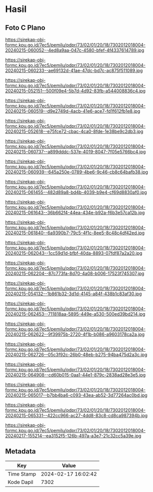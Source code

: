 # Hasil

## Foto C Plano

https://sirekap-obj-formc.kpu.go.id/7ec5/pemilu/pdpr/73/02/01/20/18/7302012018004-20240215-060052--4ed8a9aa-047c-4580-bfef-4f4337614789.jpg

https://sirekap-obj-formc.kpu.go.id/7ec5/pemilu/pdpr/73/02/01/20/18/7302012018004-20240215-060233--ae69132d-41ae-47dc-bd7c-ac875f511089.jpg

https://sirekap-obj-formc.kpu.go.id/7ec5/pemilu/pdpr/73/02/01/20/18/7302012018004-20240215-052151--500f09e4-5b7d-4d92-83fb-a544008836c4.jpg

https://sirekap-obj-formc.kpu.go.id/7ec5/pemilu/pdpr/73/02/01/20/18/7302012018004-20240215-060519--d9e2749d-4acb-41e6-ace7-fd1f612fb1e8.jpg

https://sirekap-obj-formc.kpu.go.id/7ec5/pemilu/pdpr/73/02/01/20/18/7302012018004-20240215-052618--e75fce72-cbac-4ca0-8fde-1e38be9c2db3.jpg

https://sirekap-obj-formc.kpu.go.id/7ec5/pemilu/pdpr/73/02/01/20/18/7302012018004-20240215-060737--a899dddc-537e-4019-8047-7f05e5766bc4.jpg

https://sirekap-obj-formc.kpu.go.id/7ec5/pemilu/pdpr/73/02/01/20/18/7302012018004-20240215-060939--645a250e-0789-4be6-9c46-cb8c64bafb38.jpg

https://sirekap-obj-formc.kpu.go.id/7ec5/pemilu/pdpr/73/02/01/20/18/7302012018004-20240215-061455--482d89a8-bd4b-4039-b9e4-cf69d8830af0.jpg

https://sirekap-obj-formc.kpu.go.id/7ec5/pemilu/pdpr/73/02/01/20/18/7302012018004-20240215-061643--36b662f4-44ea-434e-b92a-f6b3e57ca12b.jpg

https://sirekap-obj-formc.kpu.go.id/7ec5/pemilu/pdpr/73/02/01/20/18/7302012018004-20240215-061840--6a9390b7-79c5-4f1c-8ee5-8c48c4df42ed.jpg

https://sirekap-obj-formc.kpu.go.id/7ec5/pemilu/pdpr/73/02/01/20/18/7302012018004-20240215-062043--1cc59d1d-bfbf-40da-8893-07fdf87a2a20.jpg

https://sirekap-obj-formc.kpu.go.id/7ec5/pemilu/pdpr/73/02/01/20/18/7302012018004-20240215-062204--87c773fa-8d70-4a08-b006-17523f745307.jpg

https://sirekap-obj-formc.kpu.go.id/7ec5/pemilu/pdpr/73/02/01/20/18/7302012018004-20240215-054132--1b861b32-3d1d-4145-a84f-438b1c83af30.jpg

https://sirekap-obj-formc.kpu.go.id/7ec5/pemilu/pdpr/73/02/01/20/18/7302012018004-20240215-062453--711818aa-5895-449e-a530-500ed39bd214.jpg

https://sirekap-obj-formc.kpu.go.id/7ec5/pemilu/pdpr/73/02/01/20/18/7302012018004-20240215-062622--9f39975b-2720-4f1b-b086-a9603178ca2a.jpg

https://sirekap-obj-formc.kpu.go.id/7ec5/pemilu/pdpr/73/02/01/20/18/7302012018004-20240215-062726--05c3f92c-26b0-48eb-b275-94ba475d2a3c.jpg

https://sirekap-obj-formc.kpu.go.id/7ec5/pemilu/pdpr/73/02/01/20/18/7302012018004-20240215-064908--cd60b015-0aa1-44e1-879c-2838ad28e3e5.jpg

https://sirekap-obj-formc.kpu.go.id/7ec5/pemilu/pdpr/73/02/01/20/18/7302012018004-20240215-065017--b7bb4ba6-c093-43ea-ab52-3d77264ac0bd.jpg

https://sirekap-obj-formc.kpu.go.id/7ec5/pemilu/pdpr/73/02/01/20/18/7302012018004-20240215-065331--422cc966-ac27-4dd8-83c8-cd8ca987394b.jpg

https://sirekap-obj-formc.kpu.go.id/7ec5/pemilu/pdpr/73/02/01/20/18/7302012018004-20240217-155214--ea3152f5-126b-497a-a3e7-21c32cc5a39e.jpg


## Metadata

| Key        | Value               |
| ---------- | ------------------- |
| Time Stamp | 2024-02-17 16:02:42 |
| Kode Dapil | 7302                |



